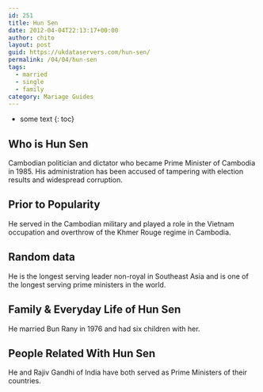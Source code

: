 ```yaml
---
id: 251
title: Hun Sen
date: 2012-04-04T22:13:17+00:00
author: chito
layout: post
guid: https://ukdataservers.com/hun-sen/
permalink: /04/04/hun-sen  
tags:
  - married
  - single
  - family
category: Mariage Guides
---
```


* some text
{: toc}


## Who is  Hun Sen
                  
                  
                  
Cambodian politician and dictator who became Prime Minister of Cambodia in 1985. His administration has been accused of tampering with election results and widespread corruption.
                  
                
                
                
## Prior to Popularity 
                  
                  
                  
He served in the Cambodian military and played a role in the Vietnam occupation and overthrow of the Khmer Rouge regime in Cambodia.
                  
                
                
                
## Random data 
                  
                  
                  
He is the longest serving leader non-royal in Southeast Asia and is one of the longest serving prime ministers in the world.
                  
                
                
                
## Family & Everyday Life of Hun Sen
                  
                  
                  
He married Bun Rany in 1976 and had six children with her.
                  
                
                
                
## People Related With  Hun Sen
                  
                  
                  
He and Rajiv Gandhi of India have both served as Prime Ministers of their countries.
                  
                
              
            
          
          
          
    
    
  

